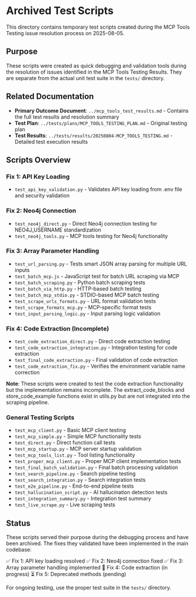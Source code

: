 # Archived Test Scripts

This directory contains temporary test scripts created during the MCP Tools Testing issue resolution process on 2025-08-05.

## Purpose

These scripts were created as quick debugging and validation tools during the resolution of issues identified in the MCP Tools Testing Results. They are separate from the actual unit test suite in the `tests/` directory.

## Related Documentation

- **Primary Outcome Document**: `../mcp_tools_test_results.md` - Contains the full test results and resolution summary
- **Test Plan**: `../tests/plans/MCP_TOOLS_TESTING_PLAN.md` - Original testing plan
- **Test Results**: `../tests/results/20250804-MCP_TOOLS_TESTING.md` - Detailed test execution results

## Scripts Overview

### Fix 1: API Key Loading

- `test_api_key_validation.py` - Validates API key loading from .env file and security validation

### Fix 2: Neo4j Connection

- `test_neo4j_direct.py` - Direct Neo4j connection testing for NEO4J_USERNAME standardization
- `test_neo4j_tools.py` - MCP tools testing for Neo4j functionality

### Fix 3: Array Parameter Handling

- `test_url_parsing.py` - Tests smart JSON array parsing for multiple URL inputs
- `test_batch_mcp.js` - JavaScript test for batch URL scraping via MCP
- `test_batch_scraping.py` - Python batch scraping tests
- `test_batch_via_http.py` - HTTP-based batch testing
- `test_batch_mcp_stdio.py` - STDIO-based MCP batch testing
- `test_scrape_urls_formats.py` - URL format validation tests
- `test_scrape_formats_mcp.py` - MCP-specific format tests
- `test_input_parsing_logic.py` - Input parsing logic validation

### Fix 4: Code Extraction (Incomplete)

- `test_code_extraction_direct.py` - Direct code extraction testing
- `test_code_extraction_integration.py` - Integration testing for code extraction
- `test_final_code_extraction.py` - Final validation of code extraction
- `test_code_extraction_fix.py` - Verifies the environment variable name correction

**Note**: These scripts were created to test the code extraction functionality but the implementation remains incomplete. The extract_code_blocks and store_code_example functions exist in utils.py but are not integrated into the scraping pipeline.

### General Testing Scripts

- `test_mcp_client.py` - Basic MCP client testing
- `test_mcp_simple.py` - Simple MCP functionality tests
- `test_direct.py` - Direct function call tests
- `test_mcp_startup.py` - MCP server startup validation
- `test_mcp_tools_list.py` - Tool listing functionality
- `test_proper_mcp_client.py` - Proper MCP client implementation tests
- `test_final_batch_validation.py` - Final batch processing validation
- `test_search_pipeline.py` - Search pipeline testing
- `test_search_integration.py` - Search integration tests
- `test_e2e_pipeline.py` - End-to-end pipeline tests
- `test_hallucination_script.py` - AI hallucination detection tests
- `test_integration_summary.py` - Integration test summary
- `test_live_scrape.py` - Live scraping tests

## Status

These scripts served their purpose during the debugging process and have been archived. The fixes they validated have been implemented in the main codebase:

✅ Fix 1: API key loading resolved
✅ Fix 2: Neo4j connection fixed
✅ Fix 3: Array parameter handling implemented
🔄 Fix 4: Code extraction (in progress)
⏳ Fix 5: Deprecated methods (pending)

For ongoing testing, use the proper test suite in the `tests/` directory.
